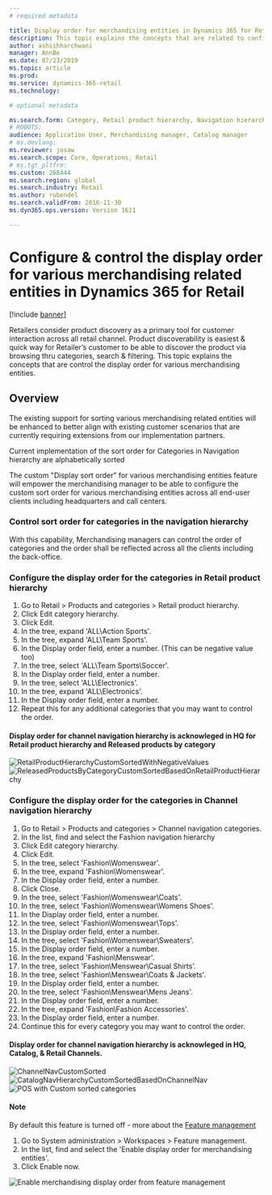 ```yaml
---
# required metadata

title: Display order for merchandising entities in Dynamics 365 for Retail 
description: This topic explains the concepts that are related to configuring display order for various merchandising entities in Dynamics 365 for Retail
author: ashishharchwani
manager: AnnBe
ms.date: 07/23/2019
ms.topic: article
ms.prod: 
ms.service: dynamics-365-retail
ms.technology: 

# optional metadata

ms.search.form: Category, Retail product hierarchy, Navigation hierarchy
# ROBOTS: 
audience: Application User, Merchandising manager, Catalog manager
# ms.devlang: 
ms.reviewer: josaw
ms.search.scope: Core, Operations, Retail
# ms.tgt_pltfrm: 
ms.custom: 268444
ms.search.region: global
ms.search.industry: Retail
ms.author: rubendel
ms.search.validFrom: 2016-11-30
ms.dyn365.ops.version: Version 1611

---
```


# Configure & control the display order for various merchandising related entities in Dynamics 365 for Retail

[!include [banner](includes/banner.md)]

Retailers consider product discovery as a primary tool for customer interaction across all retail channel. Product discoverability is easiest & quick way for Retailer’s customer to be able to discover the product via browsing thru categories, search & filtering.
This topic explains the concepts that are control the display order for various merchandising entities. 

## Overview
The existing support for sorting various merchandising related entities will be enhanced to better align with existing customer scenarios that are currently requiring extensions from our implementation partners. 

Current implementation of the sort order for Categories in Navigation hierarchy are alphabetically sorted 

The custom "Display sort order" for various merchandising entities feature will empower the merchandising manager to be able to configure the custom sort order for various merchandising entities across all end-user clients including headquarters and call centers.

### Control sort order for categories in the navigation hierarchy

With this capability, Merchandising managers can control the order of categories and the order shall be reflected across all the clients including the back-office. 

### Configure the display order for the categories in Retail product hierarchy 
1.	Go to Retail > Products and categories > Retail product hierarchy.
1.	Click Edit category hierarchy.
1.	Click Edit.
1.	In the tree, expand 'ALL\Action Sports'.
1.	In the tree, expand 'ALL\Team Sports'.
1.	In the Display order field, enter a number. (This can be negative value too) 
1.	In the tree, select 'ALL\Team Sports\Soccer'.
1.	In the Display order field, enter a number.
1.	In the tree, select 'ALL\Electronics'.
1.	In the tree, expand 'ALL\Electronics'.
1.	In the Display order field, enter a number.
1.  Repeat this for any additional categories that you may want to control the order. 

#### Display order for channel navigation hierarchy is acknowleged in HQ for Retail product hierarchy and Released products by category

![RetailProductHierarchyCustomSortedWithNegativeValues](./media/RetailProductHierarchyCustomSortedWithNegativeValues.png)
![ReleasedProductsByCategoryCustomSortedBasedOnRetailProductHierarchy](./media/ReleasedProductsByCategoryCustomSortedBasedOnRetailProductHierarchy.png)



### Configure the display order for the categories in Channel navigation hierarchy
1.	Go to Retail > Products and categories > Channel navigation categories.
1.	In the list, find and select the Fashion navigation hierarchy
1.	Click Edit category hierarchy.
1.	Click Edit.
1.	In the tree, select 'Fashion\Womenswear'.
1.	In the tree, expand 'Fashion\Womenswear'.
1.	In the Display order field, enter a number.
1.	Click Close.
1.	In the tree, select 'Fashion\Womenswear\Coats'.
1.	In the tree, select 'Fashion\Womenswear\Womens Shoes'.
1.	In the Display order field, enter a number.
1.	In the tree, select 'Fashion\Womenswear\Tops'.
1.	In the Display order field, enter a number.
1.	In the tree, select 'Fashion\Womenswear\Sweaters'.
1.	In the Display order field, enter a number.
1.	In the tree, expand 'Fashion\Menswear'.
1.	In the tree, select 'Fashion\Menswear\Casual Shirts'.
1.	In the tree, select 'Fashion\Menswear\Coats & Jackets'.
1.	In the Display order field, enter a number.
1.	In the tree, select 'Fashion\Menswear\Mens Jeans'.
1.	In the Display order field, enter a number.
1.	In the tree, expand 'Fashion\Fashion Accessories'.
1.  In the Display order field, enter a number.
1.  Continue this for every category you may want to control the order.

#### Display order for channel navigation hierarchy is acknowleged in HQ, Catalog, & Retail Channels.


![ChannelNavCustomSorted](./media/ChannelNavCustomSorted.png)
![CatalogNavHierarchyCustomSortedBasedOnChannelNav](./media/CatalogNavHierarchyCustomSortedBasedOnChannelNav.png)
![POS with Custom sorted categories](./media/POSChannelCategoriesCustomSorted.png)


#### Note
By default this feature is turned off - more about the [Feature management](https://docs.microsoft.com/en-us/dynamics365/unified-operations/fin-and-ops/get-started/feature-management/feature-management-overview)

1.	Go to System administration > Workspaces > Feature management.
2.	In the list, find and select the 'Enable display order for merchandising entities'.
3.	Click Enable now.

![Enable merchandising display order from feature management](./media/ConfirmationFeatureEnabledForCustomOrderingMerchEntities.png)
